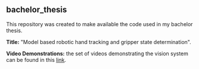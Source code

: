 ## bachelor_thesis

This repository was created to make available the code used in my bachelor thesis. 

**Title:** "Model based robotic hand tracking and gripper state determination".

**Video Demonstrations:** the set of videos demonstrating the vision system can be found in this [link](https://www.youtube.com/playlist?list=PLIPN9TWPxgAA9H0oxpJ0Nia_a4xLLghlk).
